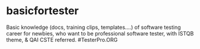# basicfortester
Basic knowledge (docs, training clips, templates....) of software testing career for newbies, who want to be professional software tester, with ISTQB theme, &amp; QAI CSTE referred.
#TesterPro.ORG
